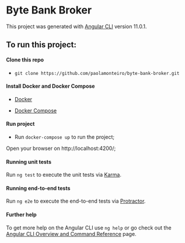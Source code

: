 # Byte Bank Broker

This project was generated with [Angular CLI](https://github.com/angular/angular-cli) version 11.0.1.

## To run this project:

#### Clone this repo

- `git clone https://github.com/paolamonteiro/byte-bank-broker.git`

#### Install Docker and Docker Compose

- [Docker](https://docs.docker.com/engine/install/)

- [Docker Compose](https://docs.docker.com/compose/install/)

#### Run project

- Run `docker-compose up` to run the project;

Open your browser on http://localhost:4200/;

#### Running unit tests

Run `ng test` to execute the unit tests via [Karma](https://karma-runner.github.io).

#### Running end-to-end tests

Run `ng e2e` to execute the end-to-end tests via [Protractor](http://www.protractortest.org/).

#### Further help

To get more help on the Angular CLI use `ng help` or go check out the [Angular CLI Overview and Command Reference](https://angular.io/cli) page.
